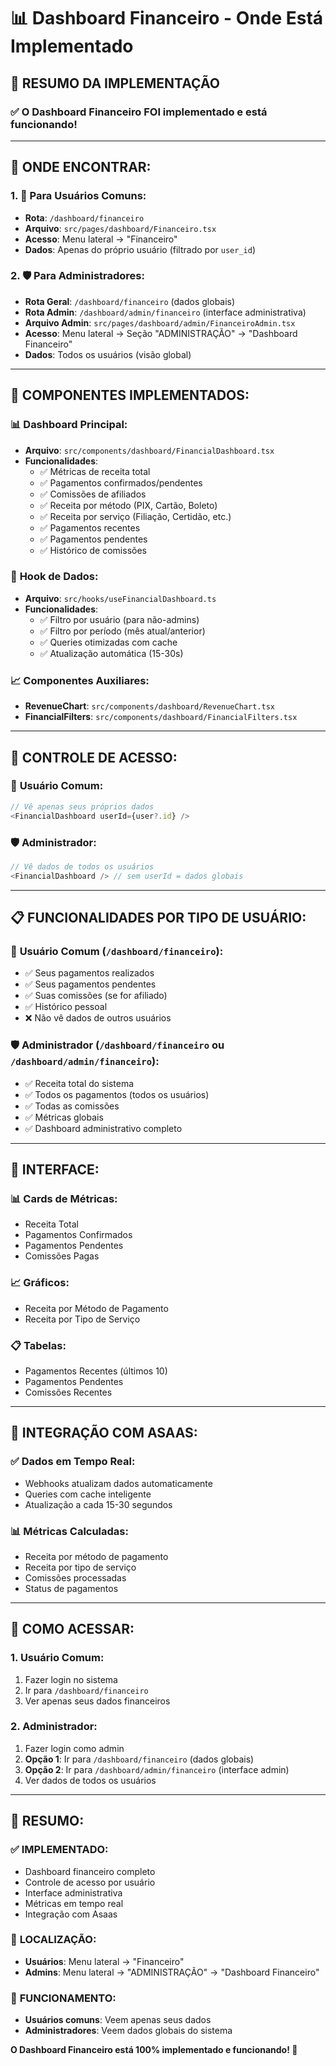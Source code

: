# 📊 Dashboard Financeiro - Onde Está Implementado

## 🎯 **RESUMO DA IMPLEMENTAÇÃO**

### ✅ **O Dashboard Financeiro FOI implementado e está funcionando!**

---

## 📍 **ONDE ENCONTRAR:**

### 1. **👤 Para Usuários Comuns:**
- **Rota**: `/dashboard/financeiro`
- **Arquivo**: `src/pages/dashboard/Financeiro.tsx`
- **Acesso**: Menu lateral → "Financeiro"
- **Dados**: Apenas do próprio usuário (filtrado por `user_id`)

### 2. **🛡️ Para Administradores:**
- **Rota Geral**: `/dashboard/financeiro` (dados globais)
- **Rota Admin**: `/dashboard/admin/financeiro` (interface administrativa)
- **Arquivo Admin**: `src/pages/dashboard/admin/FinanceiroAdmin.tsx`
- **Acesso**: Menu lateral → Seção "ADMINISTRAÇÃO" → "Dashboard Financeiro"
- **Dados**: Todos os usuários (visão global)

---

## 🔧 **COMPONENTES IMPLEMENTADOS:**

### 📊 **Dashboard Principal:**
- **Arquivo**: `src/components/dashboard/FinancialDashboard.tsx`
- **Funcionalidades**:
  - ✅ Métricas de receita total
  - ✅ Pagamentos confirmados/pendentes
  - ✅ Comissões de afiliados
  - ✅ Receita por método (PIX, Cartão, Boleto)
  - ✅ Receita por serviço (Filiação, Certidão, etc.)
  - ✅ Pagamentos recentes
  - ✅ Pagamentos pendentes
  - ✅ Histórico de comissões

### 🎣 **Hook de Dados:**
- **Arquivo**: `src/hooks/useFinancialDashboard.ts`
- **Funcionalidades**:
  - ✅ Filtro por usuário (para não-admins)
  - ✅ Filtro por período (mês atual/anterior)
  - ✅ Queries otimizadas com cache
  - ✅ Atualização automática (15-30s)

### 📈 **Componentes Auxiliares:**
- **RevenueChart**: `src/components/dashboard/RevenueChart.tsx`
- **FinancialFilters**: `src/components/dashboard/FinancialFilters.tsx`

---

## 🔐 **CONTROLE DE ACESSO:**

### 👤 **Usuário Comum:**
```typescript
// Vê apenas seus próprios dados
<FinancialDashboard userId={user?.id} />
```

### 🛡️ **Administrador:**
```typescript
// Vê dados de todos os usuários
<FinancialDashboard /> // sem userId = dados globais
```

---

## 📋 **FUNCIONALIDADES POR TIPO DE USUÁRIO:**

### 👤 **Usuário Comum (`/dashboard/financeiro`):**
- ✅ Seus pagamentos realizados
- ✅ Seus pagamentos pendentes
- ✅ Suas comissões (se for afiliado)
- ✅ Histórico pessoal
- ❌ Não vê dados de outros usuários

### 🛡️ **Administrador (`/dashboard/financeiro` ou `/dashboard/admin/financeiro`):**
- ✅ Receita total do sistema
- ✅ Todos os pagamentos (todos os usuários)
- ✅ Todas as comissões
- ✅ Métricas globais
- ✅ Dashboard administrativo completo

---

## 🎨 **INTERFACE:**

### 📊 **Cards de Métricas:**
- Receita Total
- Pagamentos Confirmados
- Pagamentos Pendentes
- Comissões Pagas

### 📈 **Gráficos:**
- Receita por Método de Pagamento
- Receita por Tipo de Serviço

### 📋 **Tabelas:**
- Pagamentos Recentes (últimos 10)
- Pagamentos Pendentes
- Comissões Recentes

---

## 🔄 **INTEGRAÇÃO COM ASAAS:**

### ✅ **Dados em Tempo Real:**
- Webhooks atualizam dados automaticamente
- Queries com cache inteligente
- Atualização a cada 15-30 segundos

### 📊 **Métricas Calculadas:**
- Receita por método de pagamento
- Receita por tipo de serviço
- Comissões processadas
- Status de pagamentos

---

## 🚀 **COMO ACESSAR:**

### 1. **Usuário Comum:**
1. Fazer login no sistema
2. Ir para `/dashboard/financeiro`
3. Ver apenas seus dados financeiros

### 2. **Administrador:**
1. Fazer login como admin
2. **Opção 1**: Ir para `/dashboard/financeiro` (dados globais)
3. **Opção 2**: Ir para `/dashboard/admin/financeiro` (interface admin)
4. Ver dados de todos os usuários

---

## 🎯 **RESUMO:**

### ✅ **IMPLEMENTADO:**
- Dashboard financeiro completo
- Controle de acesso por usuário
- Interface administrativa
- Métricas em tempo real
- Integração com Asaas

### 📍 **LOCALIZAÇÃO:**
- **Usuários**: Menu lateral → "Financeiro"
- **Admins**: Menu lateral → "ADMINISTRAÇÃO" → "Dashboard Financeiro"

### 🔧 **FUNCIONAMENTO:**
- **Usuários comuns**: Veem apenas seus dados
- **Administradores**: Veem dados globais do sistema

**O Dashboard Financeiro está 100% implementado e funcionando! 🎉**
